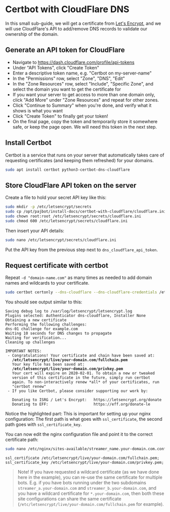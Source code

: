 # Certbot with CloudFlare DNS

In this small sub-guide, we will get a certificate from [Let's Encrypt](https://letsencrypt.org/), and we will use CloudFlare's API to add/remove DNS records to validate our ownership of the domain.

## Generate an API token for CloudFlare

- Navigate to https://dash.cloudflare.com/profile/api-tokens
- Under "API Tokens", click "Create Token"
- Enter a descriptive token name, e.g. "Certbot on my-server-name"
- In the "Permissions" row, select "Zone", "DNS", "Edit"
- In the "Zone Resources" row, select "Include", "Specific Zone", and select the domain you want to get the certificate for
- If you want your server to get access to more than one domain only, click "Add More" under "Zone Resources" and repeat for other zones.
- Click "Continue to Summary" when you're done, and verify what it shows is what you want
- Click "Create Token" to finally get your token!
- On the final page, copy the token and temporarily store it somewhere safe, or keep the page open. We will need this token in the next step.

## Install Certbot

Certbot is a service that runs on your server that automatically takes care of requesting certificates (and keeping them refreshed) for your domains.

```bash
sudo apt install certbot python3-certbot-dns-cloudflare
```

## Store CloudFlare API token on the server

Create a file to hold your secret API key like this:

```bash
sudo mkdir -p /etc/letsencrypt/secrets
sudo cp /opt/pajbot/install-docs/certbot-with-cloudflare/cloudflare.ini /etc/letsencrypt/secrets/cloudflare.ini
sudo chown root:root /etc/letsencrypt/secrets/cloudflare.ini
sudo chmod 600 /etc/letsencrypt/secrets/cloudflare.ini
```

Then insert your API details:

```bash
sudo nano /etc/letsencrypt/secrets/cloudflare.ini
```

Put the API key from the previous step next to `dns_cloudflare_api_token`.

## Request certificate with certbot

Repeat `-d "domain-name.com"` as many times as needed to add domain names and wildcards to your certificate.

```bash
sudo certbot certonly --dns-cloudflare --dns-cloudflare-credentials /etc/letsencrypt/secrets/cloudflare.ini -d "your-domain.com" -d "*.your-domain.com" --post-hook "systemctl reload nginx"
```

You should see output similar to this:

<pre><code>Saving debug log to /var/log/letsencrypt/letsencrypt.log
Plugins selected: Authenticator dns-cloudflare, Installer None
Obtaining a new certificate
Performing the following challenges:
dns-01 challenge for example.com
Waiting 10 seconds for DNS changes to propagate
Waiting for verification...
Cleaning up challenges

IMPORTANT NOTES:
 - Congratulations! Your certificate and chain have been saved at:
   <b>/etc/letsencrypt/live/your-domain.com/fullchain.pem</b>
   Your key file has been saved at:
   <b>/etc/letsencrypt/live/your-domain.com/privkey.pem</b>
   Your cert will expire on 2020-02-01. To obtain a new or tweaked
   version of this certificate in the future, simply run certbot
   again. To non-interactively renew *all* of your certificates, run
   "certbot renew"
 - If you like Certbot, please consider supporting our work by:

   Donating to ISRG / Let's Encrypt:   https://letsencrypt.org/donate
   Donating to EFF:                    https://eff.org/donate-le</code></pre>

Notice the highlighted part: This is important for setting up your nginx configuration: The first path is what goes with `ssl_certificate`, the second path goes with `ssl_certificate_key`.

You can now edit the nginx configuration file and point it to the correct certificate path:

```bash
sudo nano /etc/nginx/sites-available/streamer_name.your-domain.com.conf
```

```
ssl_certificate /etc/letsencrypt/live/your-domain.com/fullchain.pem;
ssl_certificate_key /etc/letsencrypt/live/your-domain.com/privkey.pem;
```

> Note! If you have requested a wildcard certificate (as we have done here in the example), you can re-use the same certificate for multiple bots. E.g. if you have bots running under the two subdomains `streamer_a.your-domain.com` and `streamer_b.your-domain.com`, and you have a wildcard certificate for `*.your-domain.com`, then both these site configurations can share the same certificate (`/etc/letsencrypt/live/your-domain.com/fullchain.pem` for example).
